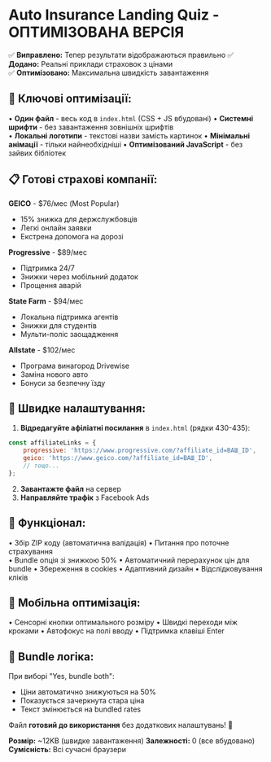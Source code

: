 # Auto Insurance Landing Quiz - ОПТИМІЗОВАНА ВЕРСІЯ

✅ **Виправлено:** Тепер результати відображаються правильно
✅ **Додано:** Реальні приклади страховок з цінами  
✅ **Оптимізовано:** Максимальна швидкість завантаження

## 🚀 Ключові оптимізації:

• **Один файл** - весь код в `index.html` (CSS + JS вбудовані)
• **Системні шрифти** - без завантаження зовнішніх шрифтів  
• **Локальні логотипи** - текстові назви замість картинок
• **Мінімальні анімації** - тільки найнеобхідніші
• **Оптимізований JavaScript** - без зайвих бібліотек

## 📋 Готові страхові компанії:

**GEICO** - $76/мес (Most Popular)
- 15% знижка для держслужбовців
- Легкі онлайн заявки
- Екстрена допомога на дорозі

**Progressive** - $89/мес  
- Підтримка 24/7
- Знижки через мобільний додаток
- Прощення аварій

**State Farm** - $94/мес
- Локальна підтримка агентів
- Знижки для студентів
- Мульти-поліс заощадження

**Allstate** - $102/мес
- Програма винагород Drivewise
- Заміна нового авто
- Бонуси за безпечну їзду

## 🔧 Швидке налаштування:

1. **Відредагуйте афіліатні посилання** в `index.html` (рядки 430-435):
```javascript
const affiliateLinks = {
    progressive: 'https://www.progressive.com/?affiliate_id=ВАШ_ID',
    geico: 'https://www.geico.com/?affiliate_id=ВАШ_ID',
    // тощо...
};
```

2. **Завантажте файл** на сервер
3. **Направляйте трафік** з Facebook Ads

## 🎯 Функціонал:

• Збір ZIP коду (автоматична валідація)
• Питання про поточне страхування  
• Bundle опція зі знижкою 50%
• Автоматичний перерахунок цін для bundle
• Збереження в cookies
• Адаптивний дизайн
• Відслідковування кліків

## 📱 Мобільна оптимізація:

• Сенсорні кнопки оптимального розміру
• Швидкі переходи між кроками
• Автофокус на полі вводу
• Підтримка клавіші Enter

## 🔄 Bundle логіка:

При виборі "Yes, bundle both":
- Ціни автоматично знижуються на 50%
- Показується зачеркнута стара ціна
- Текст змінюється на bundled rates

Файл **готовий до використання** без додаткових налаштувань! 🚀

**Розмір:** ~12KB (швидке завантаження)
**Залежності:** 0 (все вбудовано)
**Сумісність:** Всі сучасні браузери